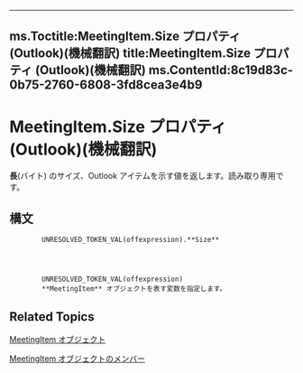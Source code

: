 

---
ms.Toctitle:MeetingItem.Size プロパティ (Outlook)(機械翻訳)
title:MeetingItem.Size プロパティ (Outlook)(機械翻訳)
ms.ContentId:8c19d83c-0b75-2760-6808-3fd8cea3e4b9
---
# MeetingItem.Size プロパティ (Outlook)(機械翻訳)




**長**(バイト) のサイズ、Outlook アイテムを示す値を返します。読み取り専用です。

## 構文

            UNRESOLVED_TOKEN_VAL(offexpression).**Size**




            UNRESOLVED_TOKEN_VAL(offexpression)
            **MeetingItem** オブジェクトを表す変数を指定します。



## Related Topics

[MeetingItem オブジェクト](b75730f5-b395-3d66-5acd-b64fd8fcd78f.md)

[MeetingItem オブジェクトのメンバー](9ae6a19d-d326-4c37-90d8-5ed9933672a0.md)




